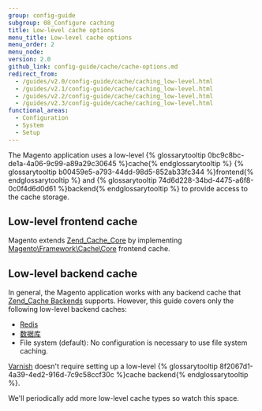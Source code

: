 ```yaml
---
group: config-guide
subgroup: 08_Configure caching
title: Low-level cache options
menu_title: Low-level cache options
menu_order: 2
menu_node:
version: 2.0
github_link: config-guide/cache/cache-options.md
redirect_from:
  - /guides/v2.0/config-guide/cache/caching_low-level.html
  - /guides/v2.1/config-guide/cache/caching_low-level.html
  - /guides/v2.2/config-guide/cache/caching_low-level.html
  - /guides/v2.3/config-guide/cache/caching_low-level.html
functional_areas:
  - Configuration
  - System
  - Setup
---
```


The Magento application uses a low-level {% glossarytooltip 0bc9c8bc-de1a-4a06-9c99-a89a29c30645 %}cache{% endglossarytooltip %} {% glossarytooltip b00459e5-a793-44dd-98d5-852ab33fc344 %}frontend{% endglossarytooltip %} and {% glossarytooltip 74d6d228-34bd-4475-a6f8-0c0f4d6d0d61 %}backend{% endglossarytooltip %} to provide access to the cache storage.

<h2 id="cache-lowlevel-front">Low-level frontend cache</h2>
Magento extends <a href="http://framework.zend.com/manual/1.12/en/zend.cache.frontends.html" target="_blank">Zend_Cache_Core</a> by implementing <a href="{{ site.mage2000url }}lib/internal/Magento/Framework/Cache/Core.php" target="_blank">Magento\Framework\Cache\Core</a> frontend cache.

<h2 id="cache-lowlevel-front">Low-level backend cache</h2>
In general, the Magento application works with any backend cache that <a href="http://framework.zend.com/manual/1.12/en/zend.cache.backends.html" target="_blank">Zend_Cache Backends</a> supports. However, this guide covers only the following low-level backend caches:

*   <a href="{{ page.baseurl }}/config-guide/redis/config-redis.html">Redis</a>
*   <a href="{{ page.baseurl }}/config-guide/cache/caching-database.html">数据库</a>
*   File system (default): No configuration is necessary to use file system caching.

<a href="{{ page.baseurl }}/config-guide/varnish/config-varnish.html">Varnish</a> doesn't require setting up a low-level {% glossarytooltip 8f2067d1-4a39-4ed2-916d-7c9c58ccf30c %}cache backend{% endglossarytooltip %}.

<div class="bs-callout bs-callout-info" id="info">
  <p>We'll periodically add more low-level cache types so watch this space.</p>
</div>
